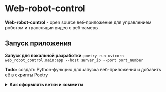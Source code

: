 # Web-robot-control

**Web-robot-control** - open source веб-приложение для управлением роботом и трансляции видео с веб-камеры.

## Запуск приложения

**Запуск для локальной разработки**: `poetry run uvicorn web_robot_control.main:app --host server_ip
 --port port_number`

**Todo:** создать Python-функцию для запуска веб-приложения и добавить её в скрипты Poetry

<details>
	<summary>
		<strong>
			Как оформлять ветки и коммиты
		</strong>
	</summary>
	
	Пример ветки `user_name/name_task`
	
    - **user_name** (имя пользователя);
    - **name_task** (название задачи).
	
	Пример коммита `refactor: renaming a variable`
	
	- **feat:** (новая функционал кода, БЕЗ учёта функционала для сборок);
	- **devops:** (функционал для сборки, - добавление, удаление и исправление);
	- **fix:** (исправление ошибок функционального кода);
	- **docs:** (изменения в документации);
	- **style:** (форматирование, отсутствующие точки с запятой и т.п., без изменения производственного кода);
	- **refactor:** (рефакторинг производственного кода, например, переименование переменной);
	- **test:** (добавление недостающих тестов, рефакторинг тестов; без изменения производственного кода);
	- **chore:** (обновление рутинных задач и т. д.; без изменения производственного кода).
	
	Оформление основано на https://www.conventionalcommits.org/en/v1.0.0/
</details>